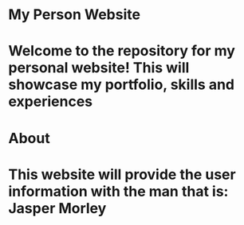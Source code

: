 # __My Person Website__
# Welcome to the repository for my personal website! This will showcase my portfolio, skills and experiences

# __About__
# This website will provide the user information with the man that is: Jasper Morley
